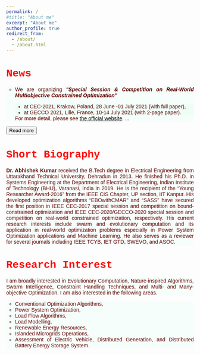 ```yaml
---
permalink: /
#title: "About me"
excerpt: "About me"
author_profile: true
redirect_from: 
  - /about/
  - /about.html
---
```

<style>
#more {display: none;}
</style>
<h1 style="color:Red;font-family:courier"> <b>News</b></h1>
<ul style="font-size:14px;list-style-type:circle;background-color:rgba(210, 255, 232, 0.2); color:rgba(98, 0, 0, 1);text-align: justify;font-family:helvetica">
  <li> We are organizing  <b><i> "Special Session & Competition on Real-World Multiobjective Constrained Optimization" </i></b> </li>
      <ul style="list-style-type:disc;background-color:rgba(210, 255, 232, 0.2); color:rgba(98, 0, 0, 1);text-align: justify;font-family:helvetica">
        <li> at CEC-2021, Krakow, Poland, 28 June -01 July 2021 (with full paper), </li>
        <li> at GECCO 2021, Lille, France, 10-14 July 2021 (with 2-page paper). </li>
  </ul>
  For more detail, please see <a style="color:black" href="https://www3.ntu.edu.sg/home/epnsugan/index_files/CEC2021/CEC2021-1.htm" style="text-decoration:none" target="_blank">the official website</a>. <span id="dots">...</span><span id="more">
  <li> We are organizing  <b><i> "Special Session & Competition on Single Objective Bound Constrained Optimization" </i></b> </li>
      <ul style="list-style-type:disc;background-color:rgba(210, 255, 232, 0.2); color:rgba(98, 0, 0, 1);text-align: justify;font-family:helvetica">
        <li> at CEC-2021, Krakow, Poland, 28 June -01 July 2021 (with full paper), </li>
        <li> at GECCO 2021, Lille, France, 10-14 July 2021 (with 2-page paper). </li>
  </ul>
  For more detail, please see <a style="color:black" href="https://www3.ntu.edu.sg/home/epnsugan/index_files/CEC2021/CEC2021-2.htm" style="text-decoration:none" target="_blank">the official website</a>.
  <li> Our paper has been accepted to <a href="https://ieeexplore.ieee.org/document/9372932" style="text-decoration:none" target="_blank"><b>IEEE Transactions on Smart Grid</b></a> (SCI IF-8.267):
    <ul style="list-style-type:disc;background-color:rgba(210, 255, 232, 0.2); color:rgba(98, 0, 0, 1);text-align: justify;font-family:helvetica">
      <li> <b>Abhishek Kumar</b>, Swagatam Das, and Rammohan Mallipeddi.-<b><i>An Inversion-free Robust Power Flow Algorithm for Microgrids.</i></b> </li>
    </ul></li>
  <li> Our paper has been accepted to <a href="https://ieeexplore.ieee.org/xpl/RecentIssue.jsp?punumber=6221036" style="text-decoration:none" target="_blank"><b>IEEE Transactions on Cybernatics</b></a> (SCI IF-11.079):
    <ul style="list-style-type:disc;background-color:rgba(210, 255, 232, 0.2); color:rgba(98, 0, 0, 1);text-align: justify;font-family:helvetica">
      <li> <b>Abhishek Kumar</b>, Swagatam Das, Rakesh Kumar Misra, and Deveneder Singh.-<b><i>A v-constrained Matrix Adaptation Evolution Strategy with Broyden-based Mutation for Constrained Optimization.</i></b> </li>
    </ul></li>
  <li> Our paper has been accepted to <a href="https://ieeexplore.ieee.org/xpl/RecentIssue.jsp?punumber=6221036" style="text-decoration:none" target="_blank"><b>IEEE Transactions on Cybernatics</b></a> (SCI IF-11.079):
    <ul style="list-style-type:disc;background-color:rgba(210, 255, 232, 0.2); color:rgba(98, 0, 0, 1);text-align: justify;font-family:helvetica">
      <li> <b>Abhishek Kumar</b>, Swagatam Das, and Rammohan Mallipeddi.-<b><i>A Reference Vec-tor based Simplified Covariance Matrix Adaptation Evolution Strategy for Con-strained Global Optimization.</i></b> </li>
    </ul></li></span>
</ul>
<button onclick="myFunction()" id="myBtn">Read more</button>

<script>
function myFunction() {
  var dots = document.getElementById("dots");
  var moreText = document.getElementById("more");
  var btnText = document.getElementById("myBtn");

  if (dots.style.display === "none") {
    dots.style.display = "inline";
    btnText.innerHTML = "Read more"; 
    moreText.style.display = "none";
  } else {
    dots.style.display = "none";
    btnText.innerHTML = "Read less"; 
    moreText.style.display = "inline";
  }
}
</script>

<h1 style="color:Red;font-family:courier"> <b>Short Biography</b></h1>
<p style="font-size:14px;background-color:rgba(210, 255, 232, 0.2); color:rgba(98, 0, 0, 1);text-align: justify;font-family:helvetica"> <b>Dr. Abhishek Kumar</b> received the B.Tech degree in Electrical Engineering from Uttarakhand Technical University, Dehradun in 2013. He finished his Ph.D. in Systems Engineering at the Department of Electrical Engineering, Indian Institute of Technology (BHU), Varanasi, India in 2019. He is the recipient of the “Young Researcher Award-2016” from the IEEE CIS Chapter, UP section, IIT Kanpur. His developed optimization algorithms “EBOwithCMAR” and “SASS” have secured the first position in IEEE CEC-2017 special session and competition on bound-constrained optimization and IEEE CEC-2020/GECCO-2020 special session and competition on real-world constrained optimization, respectively. His current research interests include swarm and evolutionary computation and its application in real-world optimization problems especially in Power System Optimization applications and Machine Learning. He also serves as a reviewer for several journals including IEEE TCYB, IET GTD, SWEVO, and ASOC. </p>

<h1 style="color:Red;font-family:courier"> <b>Research Interest</b></h1>
<p style="font-size:14px;background-color:rgba(210, 255, 232, 0.2); color:rgba(98, 0, 0, 1);text-align: justify;font-family:helvetica"> 
I am broadly interested in Evolutionary Computation, Nature-inspired Algorithms, Swarm Intelligence, Constraint Handling Techniques, and Multi- and Many-objective Optimization. I am also interested in the following areas. 
<ul style="font-size:14px;list-style-type:circle;background-color:rgba(210, 255, 232, 0.2); color:rgba(98, 0, 0, 1);text-align: justify;font-family:helvetica">
  <li>Conventional Optimization Algorithms,</li>
  <li>Power System Optimization,</li>
  <li>Load Flow Algorithms,</li>
  <li>Load Modelling,</li>
  <li>Renewable Energy Resources,</li>
  <li>Islanded Microgrids Operations,</li> 
  <li>Assessment of Electric Vehicle, Distributed Generation,  and Distributed Battery Energy Storage System.</li>
</ul></p>

<style>
div {
  background-color: rgba(210, 255, 232, 0.2);
}
<\style>
   

